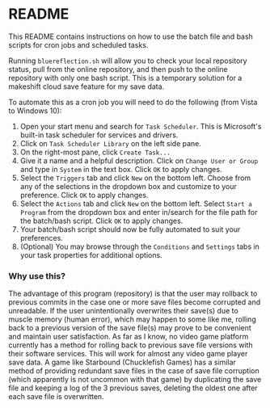 # README #

This README contains instructions on how to use the batch file and bash scripts for cron jobs and scheduled tasks.  

Running `bluereflection.sh` will allow you to check your local repository status, pull from the online repository, and then push to the online repository with only one bash script. This is a temporary solution for a makeshift cloud save feature for my save data.  

To automate this as a cron job you will need to do the following (from Vista to Windows 10):  
1. Open your start menu and search for `Task Scheduler`. This is Microsoft's built-in task scheduler for services and drivers.  
2. Click on `Task Scheduler Library` on the left side pane.  
3. On the right-most pane, click `Create Task...`  
4. Give it a name and a helpful description. Click on `Change User or Group` and type in `System` in the text box. Click `OK` to apply changes.  
5. Select the `Triggers` tab and click `New` on the bottom left. Choose from any of the selections in the dropdown box and customize to your preference. Click `OK` to apply changes.  
6. Select the `Actions` tab and click `New` on the bottom left. Select `Start a Program` from the dropdown box and enter in/search for the file path for the batch/bash script. Click `OK` to apply changes.  
7. Your batch/bash script should now be fully automated to suit your preferences.  
8. (Optional) You may browse through the `Conditions` and `Settings` tabs in your task properties for additional options.  

### Why use this?

The advantage of this program (repository) is that the user may rollback to previous commits in the case one or more save files become corrupted and unreadable. If the user unintentionally overwrites their save(s) due to muscle memory (human error), which may happen to some like me, rolling back to a previous version of the save file(s) may prove to be convenient and maintain user satisfaction. As far as I know, no video game platform currently has a method for rolling back to previous save file versions with their software services. This will work for almost any video game player save data. A game like Starbound (Chucklefish Games) has a similar method of providing redundant save files in the case of save file corruption (which apparently is not uncommon with that game) by duplicating the save file and keeping a log of the 3 previous saves, deleting the oldest one after each save file is overwritten.
